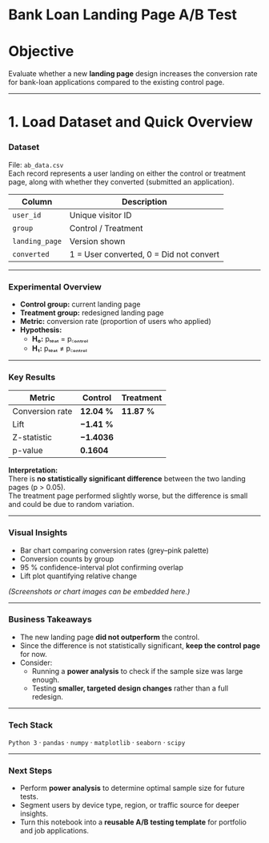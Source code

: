 # Bank Loan Landing Page A/B Test  

# Objective  
Evaluate whether a new **landing page** design increases the conversion rate for bank-loan applications compared to the existing control page.  

---
# 1. Load Dataset and Quick Overview

### Dataset

File: `ab_data.csv`  
Each record represents a user landing on either the control or treatment page, along with whether they converted (submitted an application).  

| Column | Description |
|---------|--------------|
| `user_id` | Unique visitor ID |
| `group` | Control / Treatment |
| `landing_page` | Version shown |
| `converted` | 1 = User converted, 0 = Did not convert |

---

### Experimental Overview  
- **Control group:** current landing page  
- **Treatment group:** redesigned landing page  
- **Metric:** conversion rate (proportion of users who applied)  
- **Hypothesis:**  
  - **H₀:** pₜₑₐₜ = p꜀ₒₙₜᵣₒₗ  
  - **H₁:** pₜₑₐₜ ≠ p꜀ₒₙₜᵣₒₗ  

---

### Key Results  

| Metric | Control | Treatment |
|---------|----------|-----------|
| Conversion rate | **12.04 %** | **11.87 %** |
| Lift | **−1.41 %** |
| Z-statistic | **−1.4036** |
| p-value | **0.1604** |

**Interpretation:**  
There is **no statistically significant difference** between the two landing pages (p > 0.05).  
The treatment page performed slightly worse, but the difference is small and could be due to random variation.

---

### Visual Insights  
- Bar chart comparing conversion rates (grey–pink palette)  
- Conversion counts by group  
- 95 % confidence-interval plot confirming overlap  
- Lift plot quantifying relative change  

*(Screenshots or chart images can be embedded here.)*

---

### Business Takeaways  
- The new landing page **did not outperform** the control.  
- Since the difference is not statistically significant, **keep the control page** for now.  
- Consider:  
  - Running a **power analysis** to check if the sample size was large enough.  
  - Testing **smaller, targeted design changes** rather than a full redesign.  

---

### Tech Stack  
`Python 3` · `pandas` · `numpy` · `matplotlib` · `seaborn` · `scipy`  

---

### Next Steps  
- Perform **power analysis** to determine optimal sample size for future tests.  
- Segment users by device type, region, or traffic source for deeper insights.  
- Turn this notebook into a **reusable A/B testing template** for portfolio and job applications.  
